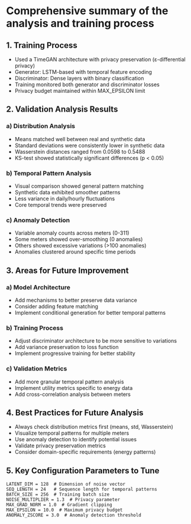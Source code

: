 # Comprehensive summary of the analysis and training process

## 1. Training Process
- Used a TimeGAN architecture with privacy preservation (ε-differential privacy)
- Generator: LSTM-based with temporal feature encoding
- Discriminator: Dense layers with binary classification
- Training monitored both generator and discriminator losses
- Privacy budget maintained within MAX_EPSILON limit

## 2. Validation Analysis Results

### a) Distribution Analysis
- Means matched well between real and synthetic data
- Standard deviations were consistently lower in synthetic data
- Wasserstein distances ranged from 0.0598 to 0.5488
- KS-test showed statistically significant differences (p < 0.05)

### b) Temporal Pattern Analysis
- Visual comparison showed general pattern matching
- Synthetic data exhibited smoother patterns
- Less variance in daily/hourly fluctuations
- Core temporal trends were preserved

### c) Anomaly Detection
- Variable anomaly counts across meters (0-311)
- Some meters showed over-smoothing (0 anomalies)
- Others showed excessive variations (>100 anomalies)
- Anomalies clustered around specific time periods

## 3. Areas for Future Improvement

### a) Model Architecture
- Add mechanisms to better preserve data variance
- Consider adding feature matching
- Implement conditional generation for better temporal patterns

### b) Training Process
- Adjust discriminator architecture to be more sensitive to variations
- Add variance preservation to loss function
- Implement progressive training for better stability

### c) Validation Metrics
- Add more granular temporal pattern analysis
- Implement utility metrics specific to energy data
- Add cross-correlation analysis between meters

## 4. Best Practices for Future Analysis
- Always check distribution metrics first (means, std, Wasserstein)
- Visualize temporal patterns for multiple meters
- Use anomaly detection to identify potential issues
- Validate privacy preservation metrics
- Consider domain-specific requirements (energy patterns)

## 5. Key Configuration Parameters to Tune
```
LATENT_DIM = 128  # Dimension of noise vector
SEQ_LENGTH = 24   # Sequence length for temporal patterns
BATCH_SIZE = 256  # Training batch size
NOISE_MULTIPLIER = 1.3  # Privacy parameter
MAX_GRAD_NORM = 1.0  # Gradient clipping
MAX_EPSILON = 10.0  # Maximum privacy budget
ANOMALY_ZSCORE = 3.0  # Anomaly detection threshold
```